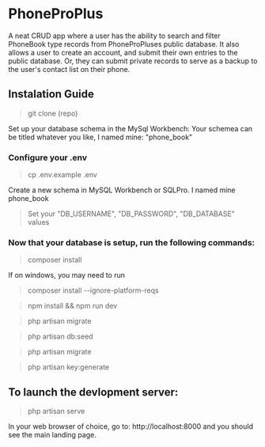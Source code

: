 # PhoneProPlus
A neat CRUD app where a user has the ability to search and filter PhoneBook type records from PhoneProPluses public database. It also allows a user to create an account, and submit their own entries to the public database. Or, they can submit private records to serve as a backup to the user's contact list on their phone.

## Instalation Guide

> git clone (repo)

Set up your database schema in the MySql Workbench:
Your schemea can be titled whatever you like, I named mine: "phone_book"

### Configure your .env
> cp .env.example .env

Create a new schema in MySQL Workbench or SQLPro. I named mine phone_book

> Set your "DB_USERNAME", "DB_PASSWORD", "DB_DATABASE" values

### Now that your database is setup, run the following commands:
>composer install

If on windows, you may need to run 
>composer install --ignore-platform-reqs

> npm install && npm run dev

> php artisan migrate

> php artisan db:seed

> php artisan migrate

> php artisan key:generate

## To launch the devlopment server:

>php artisan serve

In your web browser of choice, go to: http://localhost:8000 and you should see the main landing page.
